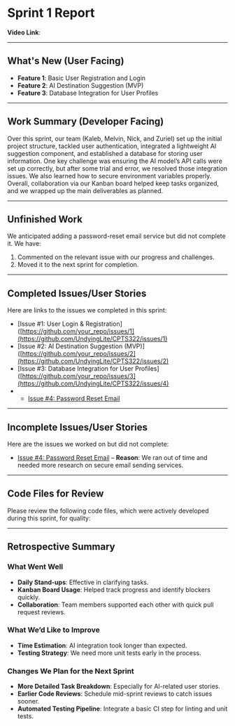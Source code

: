 # Sprint 1 Report

**Video Link**: 

---

## What's New (User Facing)
* **Feature 1**: Basic User Registration and Login  
* **Feature 2**: AI Destination Suggestion (MVP)  
* **Feature 3**: Database Integration for User Profiles  

---

## Work Summary (Developer Facing)
Over this sprint, our team (Kaleb, Melvin, Nick, and Zuriel) set up the initial project structure, tackled user authentication, integrated a lightweight AI suggestion component, and established a database for storing user information. One key challenge was ensuring the AI model’s API calls were set up correctly, but after some trial and error, we resolved those integration issues. We also learned how to secure environment variables properly. Overall, collaboration via our Kanban board helped keep tasks organized, and we wrapped up the main deliverables as planned.

---

## Unfinished Work
We anticipated adding a password-reset email service but did not complete it. We have:
1. Commented on the relevant issue with our progress and challenges.
2. Moved it to the next sprint for completion.

---

## Completed Issues/User Stories
Here are links to the issues we completed in this sprint:

* [Issue #1: User Login & Registration]([https://github.com/your_repo/issues/1](https://github.com/UndyingLite/CPTS322/issues/1)
* [Issue #2: AI Destination Suggestion (MVP)]([https://github.com/your_repo/issues/2](https://github.com/UndyingLite/CPTS322/issues/2)
* [Issue #3: Database Integration for User Profiles]([https://github.com/your_repo/issues/3](https://github.com/UndyingLite/CPTS322/issues/4)
* * [Issue #4: Password Reset Email](https://github.com/UndyingLite/CPTS322/issues/5)

---

## Incomplete Issues/User Stories
Here are the issues we worked on but did not complete:

* [Issue #4: Password Reset Email]([https://github.com/your_repo/issues/4](https://github.com/UndyingLite/CPTS322/issues/5)) – **Reason**: We ran out of time and needed more research on secure email sending services.

---

## Code Files for Review
Please review the following code files, which were actively developed during this sprint, for quality:


---

## Retrospective Summary

### What Went Well
* **Daily Stand-ups**: Effective in clarifying tasks.
* **Kanban Board Usage**: Helped track progress and identify blockers quickly.
* **Collaboration**: Team members supported each other with quick pull request reviews.

### What We’d Like to Improve
* **Time Estimation**: AI integration took longer than expected.
* **Testing Strategy**: We need more unit tests early in the process.

### Changes We Plan for the Next Sprint
* **More Detailed Task Breakdown**: Especially for AI-related user stories.
* **Earlier Code Reviews**: Schedule mid-sprint reviews to catch issues sooner.
* **Automated Testing Pipeline**: Integrate a basic CI step for linting and unit tests.

